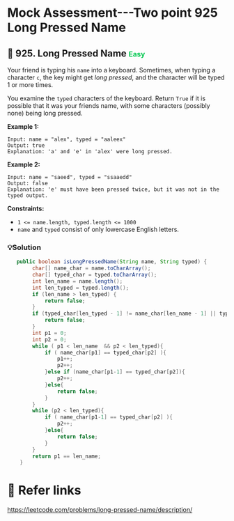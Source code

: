 # Mock Assessment---Two point 925 Long Pressed Name

## 💚 925. Long Pressed Name <font size="3" color="#02C850">Easy</font>

 Your friend is typing his `name` into a keyboard. Sometimes, when typing a character `c`, the key might get *long pressed*, and the character will be typed 1 or more times.

You examine the `typed` characters of the keyboard. Return `True` if it is possible that it was your friends name, with some characters (possibly none) being long pressed.

**Example 1:**

```
Input: name = "alex", typed = "aaleex"
Output: true
Explanation: 'a' and 'e' in 'alex' were long pressed.
```

**Example 2:**

```
Input: name = "saeed", typed = "ssaaedd"
Output: false
Explanation: 'e' must have been pressed twice, but it was not in the typed output. 
```

**Constraints:**

- `1 <= name.length, typed.length <= 1000`
- `name` and `typed` consist of only lowercase English letters.

### 💡Solution

```java
   public boolean isLongPressedName(String name, String typed) {
        char[] name_char = name.toCharArray();
        char[] typed_char = typed.toCharArray();
        int len_name = name.length();
        int len_typed = typed.length();
        if (len_name > len_typed) {
            return false;
        }
        if (typed_char[len_typed - 1] != name_char[len_name - 1] || typed_char[0] != name_char[0]) {
            return false;
        }
        int p1 = 0;
        int p2 = 0;
        while ( p1 < len_name  && p2 < len_typed){
            if ( name_char[p1] == typed_char[p2] ){
                p1++;
                p2++;
            }else if (name_char[p1-1] == typed_char[p2]){
                p2++;
            }else{
                return false;
            }
        }
        while (p2 < len_typed){
            if ( name_char[p1-1] == typed_char[p2] ){
                p2++;
            }else{
                return false;
            }
        }
        return p1 == len_name;
    }
```

# 🔗 Refer links

https://leetcode.com/problems/long-pressed-name/description/